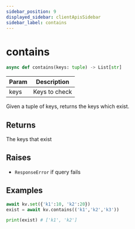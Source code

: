 ```yaml
---
sidebar_position: 9
displayed_sidebar: clientApisSidebar
sidebar_label: contains
---
```


# contains


```py
async def contains(keys: tuple) -> List[str]
```

|Param|Description|
|--|--|
|keys|Keys to check|

Given a tuple of keys, returns the keys which exist.


## Returns
The keys that exist


## Raises
- `ResponseError` if query fails


## Examples

```py
await kv.set({'k1':10, 'k2':20})
exist = await kv.contains(('k1','k2','k3'))

print(exist) # ['k1', 'k2']
```
